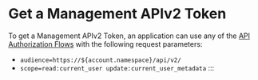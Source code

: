 
# Get a Management APIv2 Token

To get a Management APIv2 Token, an application can use any of the [API Authorization Flows](/api-auth) with the following request parameters:

- `audience=https://${account.namespace}/api/v2/`
- `scope=read:current_user update:current_user_metadata`
:::
